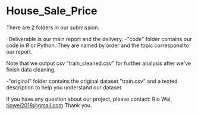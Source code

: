 # House_Sale_Price
There are 2 folders in our submission.

-Deliverable is our main report and the delivery. -"code" folder contains our code in R or Python. They are named by order and the topic correspond to our report.

Note that we output csv "train_cleaned.csv" for further analysis after we've finish data cleaning.

-"original" folder contains the original dataset "train.csv" and a texted description to help you understand our dataset.

If you have any question about our project, please contact: Rio Wei, riowei2018@gmail.com Thank you.
